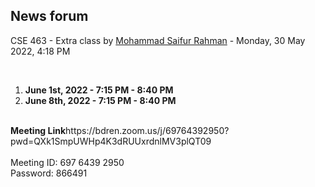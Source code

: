 <h2>News forum</h2><a href="https://moodle.cse.buet.ac.bd/user/view.php?id=31&course=713"></a>
CSE 463 - Extra class
by <a href="https://moodle.cse.buet.ac.bd/user/view.php?id=31&course=713">Mohammad Saifur Rahman</a> - Monday, 30 May 2022, 4:18 PM


 

<ol><li><b>June 1st, 2022 - 7:15 PM - 8:40 PM</b></li><li><b>June 8th, 2022 - 7:15 PM - 8:40 PM</b></li></ol><br /><b>Meeting Link</b>https://bdren.zoom.us/j/69764392950?pwd=QXk1SmpUWHp4K3dRUUxrdnlMV3plQT09<br /><br />Meeting ID: 697 6439 2950<br />Password: 866491






